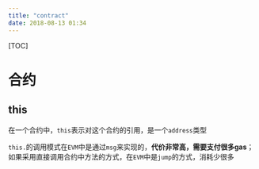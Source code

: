 ```yaml
---
title: "contract"
date: 2018-08-13 01:34
---
```


[TOC]



# 合约



## this

在一个合约中，`this`表示对这个合约的引用，是一个`address`类型

`this.`的调用模式在`EVM`中是通过`msg`来实现的，**代价非常高，需要支付很多gas**；如果采用直接调用合约中方法的方式，在`EVM`中是`jump`的方式，消耗少很多